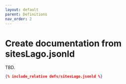 ```yaml
---
layout: default
parent: Definitions
nav_order: 2
---
```


# Create documentation from sitesLago.jsonld

TBD.

```json
{% include_relative defs/sitesLago.jsonld %}
```

